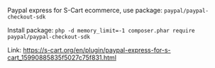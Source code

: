 Paypal express for S-Cart ecommerce, use package: `paypal/paypal-checkout-sdk`

Install package: `php -d memory_limit=-1 composer.phar require paypal/paypal-checkout-sdk`

Link: https://s-cart.org/en/plugin/paypal-express-for-s-cart_15990885835f5027c75f831.html
